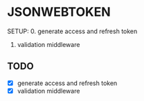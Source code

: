 # JSONWEBTOKEN

SETUP:
0. generate access and refresh token
1. validation middleware


## TODO

- [x] generate access and refresh token
- [x] validation middleware